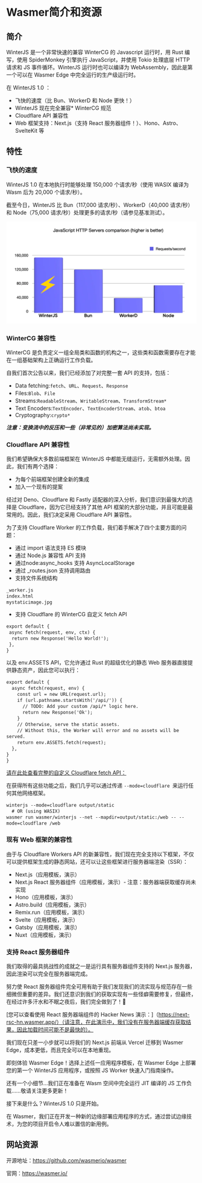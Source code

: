 # Wasmer简介和资源

## 简介

WinterJS 是一个非常快速的兼容 WinterCG 的 Javascript 运行时，用 Rust 编写，使用 SpiderMonkey 引擎执行 JavaScript，并使用 Tokio 处理底层 HTTP 请求和 JS 事件循环。WinterJS 运行时也可以编译为 WebAssembly，因此是第一个可以在 Wasmer Edge 中完全运行的生产级运行时。

在 WinterJS 1.0 ：

- 飞快的速度（比 Bun、WorkerD 和 Node 更快！）
- WinterJS 现在完全兼容* WinterCG 规范
- Cloudflare API 兼容性
- Web 框架支持：Next.js（支持 React 服务器组件！）、Hono、Astro、SvelteKit 等

## 特性

### 飞快的速度

WinterJS 1.0 在本地执行时能够处理 150,000 个请求/秒（使用 WASIX 编译为 Wasm 后为 20,000 个请求/秒）。

截至今日，WinterJS 比 Bun（117,000 请求/秒）、WorkerD（40,000 请求/秒）和 Node（75,000 请求/秒）处理更多的请求/秒（请参见基准测试）。

![图片](./Wasmer简介和资源.assets/640.webp)

### WinterCG 兼容性

WinterCG 是负责定义一组全局类和函数的机构之一，这些类和函数需要存在才能在一组基础架构上正确运行工作负载。

自我们首次公告以来，我们已经添加了对完整一套 API 的支持，包括：

- Data fetching:`fetch`、`URL`、`Request`、`Response`
- Files:`Blob`、`File`
- Streams:`ReadableStream`、`WritableStream`、`TransformStream*`
- Text Encoders:`TextEncoder`、`TextEncoderStream`、`atob`、`btoa`
- Cryptography:`crypto*`

***注意：变换流中的反压和一些（非常见的）加密算法尚未实现。***

### Cloudflare API 兼容性

我们希望确保大多数前端框架在 WinterJS 中都能无缝运行，无需额外处理。因此，我们有两个选择：

- 为每个前端框架创建全新的集成
- 加入一个现有的提案

经过对 Deno、Cloudflare 和 Fastly 适配器的深入分析，我们意识到最强大的选择是 Cloudflare，因为它已经支持了其他 API 框架的大部分功能，并且可能是最常用的。因此，我们决定采用 Cloudflare API 兼容性。

为了支持 Cloudflare Worker 的工作负载，我们着手解决了四个主要方面的问题：

- 通过 import 语法支持 ES 模块
- 通过 Node.js 兼容性 API 支持
- 通过node:async_hooks 支持 AsyncLocalStorage
- 通过 _routes.json 支持调用路由
- 支持文件系统结构

```
_worker.js
index.html
mystaticimage.jpg
```

- 支持 Cloudflare 的 WinterCG 自定义 fetch API

```
export default {
 async fetch(request, env, ctx) {
  return new Response('Hello World!');
 },
}
```

以及 env.ASSETS API，它允许通过 Rust 的超级优化的静态 Web 服务器直接提供静态资产，因此您可以执行：

```
export default {
  async fetch(request, env) {
    const url = new URL(request.url);
    if (url.pathname.startsWith('/api/')) {
      // TODO: Add your custom /api/* logic here.
      return new Response('Ok');
    }
    // Otherwise, serve the static assets.
    // Without this, the Worker will error and no assets will be served.
    return env.ASSETS.fetch(request);
  },
}
}
```

[请在此处查看完整的自定义 Cloudflare fetch API：](https://developers.cloudflare.com/workers/runtime-apis/handlers/fetch/)

在获得所有这些功能之后，我们几乎可以通过传递 `--mode=cloudflare `来运行任何其他网络框架。

```
winterjs --mode=cloudflare output/static
  # OR (using WASIX)
wasmer run wasmer/winterjs --net --mapdir=output/static:/web -- --mode=cloudflare /web
```

### 现有 Web 框架的兼容性

由于与 Cloudflare Workers API 的新兼容性，我们现在完全支持以下框架，不仅可以提供框架生成的静态网站，还可以让这些框架进行服务器端渲染（SSR）：

- Next.js（应用模板，演示）
- Next.js React 服务器组件（应用模板，演示）- 注意：服务器端获取缓存尚未实现
- Hono（应用模板，演示）
- Astro.build（应用模板，演示）
- Remix.run（应用模板，演示）
- Svelte（应用模板，演示）
- Gatsby（应用模板，演示）
- Nuxt（应用模板，演示）

### 支持 React 服务器组件

我们取得的最具挑战性的成就之一是运行具有服务器组件支持的 Next.js 服务器，因此渲染可以完全在服务器端完成。

努力使 React 服务器组件完全可用有助于我们发现我们的流实现与规范存在一些细微但重要的差异。我们还意识到我们的获取实现有一些怪癖需要修复，但最终，在经过许多汗水和不眠之夜后，我们完全做到了！🎉

[您可以查看使用 React 服务器端组件的 Hacker News 演示：]（https://next-rsc-hn.wasmer.app/）（请注意，在此演示中，我们没有在服务器端缓存获取结果，因此加载时间可能不是最快的）。

我们现在只差一小步就可以将我们的 Next.js 前端从 Vercel 迁移到 Wasmer Edge，成本更低，而且完全可以在本地重现。

即刻体验 Wasmer Edge！选择上述任一应用程序模板，在 Wasmer Edge 上部署您的第一个 WinterJS 应用程序，或按照 JS Worker 快速入门指南操作。

还有一个小细节…我们正在准备在 Wasm 空间中完全运行 JIT 编译的 JS 工作负载……敬请关注更多更新！

接下来是什么？WinterJS 1.0 只是开始。

在 Wasmer，我们正在开发一种新的边缘部署应用程序的方式，通过尝试边缘技术，为您的项目开启令人难以置信的新用例。

## 网站资源

开源地址：https://github.com/wasmerio/wasmer

官网：https://wasmer.io/